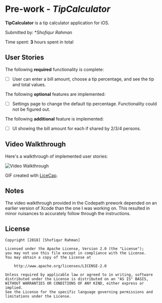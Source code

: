 # Pre-work - *TipCalculator*

**TipCalculator** is a tip calculator application for iOS.

Submitted by: **Shofiqur Rahman*

Time spent: **3** hours spent in total

## User Stories

The following **required** functionality is complete:

* [ ] User can enter a bill amount, choose a tip percentage, and see the tip and total values.

The following **optional** features are implemented:
* [ ] Settings page to change the default tip percentage. Functionality could not be figured out.

The following **additional** feature is implemented:

- [ ] UI showing the bill amount for each if shared by 2/3/4 persons.

## Video Walkthrough 

Here's a walkthrough of implemented user stories:

<img src='http://i.imgur.com/link/to/your/gif/file.gif' title='Video Walkthrough' width='' alt='Video Walkthrough' />

GIF created with [LiceCap](http://www.cockos.com/licecap/).

## Notes

The video walkthrough provided in the Codepath prework depended on an earlier version of Xcode than the one I was working on. This resulted in minor nuisances to accurately follow through the instructions. 

## License

    Copyright [2018] [Shofiqur Rahman]

    Licensed under the Apache License, Version 2.0 (the "License");
    you may not use this file except in compliance with the License.
    You may obtain a copy of the License at

        http://www.apache.org/licenses/LICENSE-2.0

    Unless required by applicable law or agreed to in writing, software
    distributed under the License is distributed on an "AS IS" BASIS,
    WITHOUT WARRANTIES OR CONDITIONS OF ANY KIND, either express or implied.
    See the License for the specific language governing permissions and
    limitations under the License.